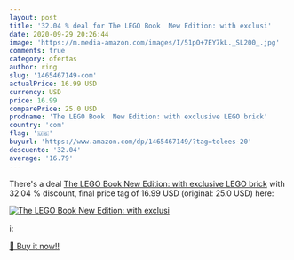 ```yaml
---
layout: post
title: '32.04 % deal for The LEGO Book  New Edition: with exclusi'
date: 2020-09-29 20:26:44
image: 'https://m.media-amazon.com/images/I/51pO+7EY7kL._SL200_.jpg'
comments: true
category: ofertas
author: ring
slug: '1465467149-com'
actualPrice: 16.99 USD
currency: USD
price: 16.99
comparePrice: 25.0 USD
prodname: 'The LEGO Book  New Edition: with exclusive LEGO brick'
country: 'com'
flag: '🇺🇸'
buyurl: 'https://www.amazon.com/dp/1465467149/?tag=tolees-20'
descuento: '32.04'
average: '16.79'
---
```


There's a deal [The LEGO Book  New Edition: with exclusive LEGO brick](https://www.amazon.com/dp/1465467149/?tag=tolees-20)  with  32.04 % discount, final price tag of  16.99 USD (original: 25.0 USD) here:

[![The LEGO Book  New Edition: with exclusi](https://m.media-amazon.com/images/I/51pO+7EY7kL._SL200_.jpg)](https://www.amazon.com/dp/1465467149/?tag=tolees-20)

ℹ️:


[🛒 Buy it now!!](https://www.amazon.com/dp/1465467149/?tag=tolees-20)
